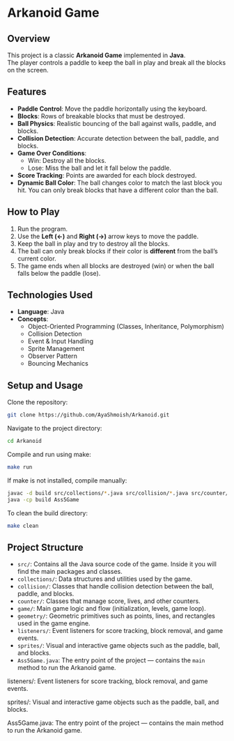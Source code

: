 # Arkanoid Game  

## Overview  
This project is a classic **Arkanoid Game** implemented in **Java**.  
The player controls a paddle to keep the ball in play and break all the blocks on the screen.  

## Features  
- **Paddle Control**: Move the paddle horizontally using the keyboard.  
- **Blocks**: Rows of breakable blocks that must be destroyed.  
- **Ball Physics**: Realistic bouncing of the ball against walls, paddle, and blocks.  
- **Collision Detection**: Accurate detection between the ball, paddle, and blocks.  
- **Game Over Conditions**:  
  - Win: Destroy all the blocks.  
  - Lose: Miss the ball and let it fall below the paddle.  
- **Score Tracking**: Points are awarded for each block destroyed.  
- **Dynamic Ball Color**: The ball changes color to match the last block you hit. You can only break blocks that have a different color than the ball.  

## How to Play  
1. Run the program.  
2. Use the **Left (←)** and **Right (→)** arrow keys to move the paddle.  
3. Keep the ball in play and try to destroy all the blocks.  
4. The ball can only break blocks if their color is **different** from the ball’s current color.  
5. The game ends when all blocks are destroyed (win) or when the ball falls below the paddle (lose).  

## Technologies Used  
- **Language**: Java  
- **Concepts**:  
  - Object-Oriented Programming (Classes, Inheritance, Polymorphism)  
  - Collision Detection  
  - Event & Input Handling  
  - Sprite Management  
  - Observer Pattern  
  - Bouncing Mechanics  

## Setup and Usage  
Clone the repository:  
```bash
git clone https://github.com/AyaShmoish/Arkanoid.git

```
Navigate to the project directory:
```bash
cd Arkanoid
```

Compile and run using make:
```bash
make run
```
If make is not installed, compile manually:
```bash
javac -d build src/collections/*.java src/collision/*.java src/counter/*.java src/game/*.java src/geometry/*.java src/listeners/*.java src/sprites/*.java src/Ass5Game.java
java -cp build Ass5Game
```

To clean the build directory:
```bash
make clean
```
## Project Structure
- `src/`: Contains all the Java source code of the game. Inside it you will find the main packages and classes.  
- `collections/`: Data structures and utilities used by the game.  
- `collision/`: Classes that handle collision detection between the ball, paddle, and blocks.  
- `counter/`: Classes that manage score, lives, and other counters.  
- `game/`: Main game logic and flow (initialization, levels, game loop).  
- `geometry/`: Geometric primitives such as points, lines, and rectangles used in the game engine.  
- `listeners/`: Event listeners for score tracking, block removal, and game events.  
- `sprites/`: Visual and interactive game objects such as the paddle, ball, and blocks.  
- `Ass5Game.java`: The entry point of the project — contains the `main` method to run the Arkanoid game.  

listeners/: Event listeners for score tracking, block removal, and game events.

sprites/: Visual and interactive game objects such as the paddle, ball, and blocks.

Ass5Game.java: The entry point of the project — contains the main method to run the Arkanoid game.
